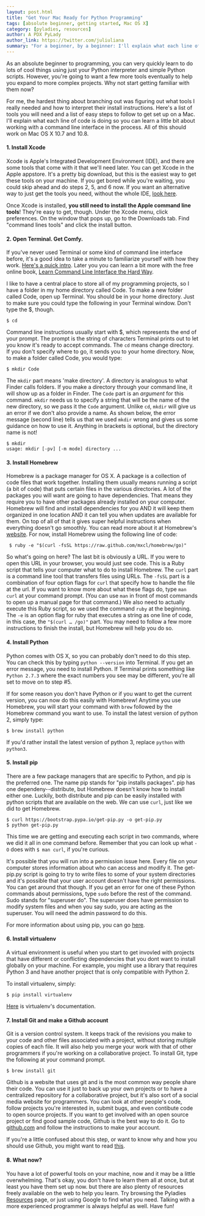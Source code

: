 ```yaml
---
layout: post.html
title: "Get Your Mac Ready for Python Programming"
tags: [absolute beginner, getting started, Mac OS X]
category: [pyladies, resources]
author: A PDX PyLady
author_link: https://twitter.com/juliuliana
summary: "For a beginner, by a beginner: I'll explain what each line of code is doing so you can learn a little bit about working with a command line interface in the process."
---
```


As an absolute beginner to programming, you can very quickly learn to do lots of cool things using just your Python interpreter and simple Python scripts. However, you're going to want a few more tools eventually to help you expand to more complex projects. Why not start getting familiar with them now?

For me, the hardest thing about branching out was figuring out what tools I really needed and how to interpret their install instructions. Here's a list of tools you will need and a list of easy steps to follow to get set up on a Mac. I'll explain what each line of code is doing so you can learn a little bit about working with a command line interface in the process. All of this should work on Mac OS X 10.7 and 10.8.

#### 1. Install Xcode

Xcode is Apple's Integrated Development Environment (IDE), and there are some tools that come with it that we'll need later. You can get Xcode in the Apple appstore. It's a pretty big download, but this is the easiest way to get these tools on your machine. If you get bored while you're waiting, you could skip ahead and do steps 2, 5, and 6 now. If you want an alternative way to just get the tools you need, without the whole IDE, [look here][1].

Once Xcode is installed, **you still need to install the Apple command line tools**! They're easy to get, though. Under the Xcode menu, click preferences. On the window that pops up, go to the Downloads tab. Find "command lines tools" and click the install button.


#### 2. Open Terminal. Get Comfy.

If you've never used Terminal or some kind of command line interface before, it's a good idea to take a minute to familiarize yourself with how they work. [Here's a quick intro][2]. Later you you can learn a bit more with the free online book, [Learn Command Line Interface the Hard Way][3].

I like to have a central place to store all of my programming projects, so I have a folder in my home directory called Code. To make a new folder called Code, open up Terminal. You should be in your home directory. Just to make sure you could type the following in your Terminal window. Don't type the $, though.

    $ cd

Command line instructions usually start with $, which represents the end of your prompt. The prompt is the string of characters Terminal prints out to let you know it's ready to accept commands. The `cd` means change directory. If you don't specify where to go, it sends you to your home directory. Now, to make a folder called Code, you would type:

    $ mkdir Code

The `mkdir` part means 'make directory'. A directory is analogous to what Finder calls folders. If you make a directory through your command line, it will show up as a folder in Finder. The `Code` part is an *argument* for this command. `mkdir` needs us to specify a string that will be the name of the new directory, so we pass it the `Code` argument. Unlike `cd`, `mkdir` will give us an error if we don't also provide a name. As shown below, the error message (second line) tells us that we used `mkdir` wrong and gives us some guidance on how to use it. Anything in brackets is optional, but the directory name is not!

    $ mkdir
    usage: mkdir [-pv] [-m mode] directory ...


#### 3. Install Homebrew

Homebrew is a package manager for OS X. A package is a collection of code files that work together. Installing them usually means running a script (a bit of code) that puts certain files in the various directories. A lot of the packages you will want are going to have dependencies. That means they require you to have other packages already installed on your computer. Homebrew will find and install dependencies for you AND it will keep them organized in one location AND it can tell you when updates are available for them.  On top of all of that it gives super helpful instructions when everything doesn't go smoothly. You can read more about it at Homebrew's [website][4]. For now, install Homebrew using the following line of code:

     $ ruby -e "$(curl -fsSL https://raw.github.com/mxcl/homebrew/go)"

So what's going on here? The last bit is obviously a URL. If you were to open this URL in your browser, you would just see code. This is a Ruby script that tells your computer what to do to install Homebrew. The `curl` part is a command line tool that transfers files using URLs. The `-fsSL` part is a combination of four option flags for `curl` that specify how to handle the file at the url. If you want to know more about what these flags do, type `man curl` at your command prompt. (You can use `man` in front of most commands to open up a manual page for that command.) We also need to actually execute this Ruby script, so we used the command `ruby` at the beginning. The `-e` is an option flag for ruby that executes a string as one line of code, in this case, the `"$(curl … /go)"` part. You may need to follow a few more instructions to finish the install, but Homebrew will help you do so.

#### 4. Install Python

Python comes with OS X, so you can probably don't need to do this step. You can check this by typing `python --version` into Terminal. If you get an error message, you need to install Python. If Terminal prints something like `Python 2.7.3` where the exact numbers you see may be different, you're all set to move on to step #5.

If for some reason you don't have Python or if you want to get the current version, you can now do this easily with Homebrew! Anytime you use Homebrew, you will start your command with `brew` followed by the Homebrew command you want to use. To install the latest version of python 2, simply type:

    $ brew install python

If you'd rather install the latest version of python 3, replace `python` with `python3`.


#### 5. Install pip

There are a few package managers that are specific to Python, and pip is the preferred one. The name pip stands for "pip installs packages". pip has one dependeny--distribute, but Homebrew doesn't know how to install either one. Luckily, both distribute and pip can be easily installed with python scripts that are available on the web. We can use `curl`, just like we did to get Homebrew.

	$ curl https://bootstrap.pypa.io/get-pip.py -o get-pip.py
    $ python get-pip.py


This time we are getting and executing each script in two commands, where we did it all in one command before. Remember that you can look up what `-O` does with `$ man curl`, if you're curious.

It's possible that you will run into a permission issue here. Every file on your computer stores information about who can access and modify it. The get-pip.py script is going to try to write files to some of your system directories and it's possible that your user account doesn't have the right permissions. You can get around that though. If you get an error for one of these Python commands about permissions, type `sudo` before the rest of the command. Sudo stands for "superuser do". The superuser does have permission to modify system files and when you say sudo, you are acting as the superuser. You will need the admin password to do this.

For more information about using pip, you can go [here][5].

#### 6. Install virtualenv

A virtual environment is useful when you start to get invovled with projects that have different or conflicting dependencies that you dont want to install globally on your machine. For example, you might use a library that requires Python 3 and have another project that is only compatible with Python 2.

To install virtualenv, simply:

    $ pip install virtualenv

[Here][6] is virtualenv's documentation.

#### 7. Install Git and make a Github account

Git is a version control system. It keeps track of the revisions you make to your code and other files associated with a project, without storing multiple copies of each file. It will also help you merge your work with that of other programmers if you're working on a collaborative project. To install Git, type the following at your command prompt.

    $ brew install git

Github is a website that uses git and is the most common way people share their code. You can use it just to back up your own projects or to have a centralized repository for a collaborative project, but it's also sort of a social media website for programmers. You can look at other people's code, follow projects you're interested in, submit bugs, and even contibute code to open source projects. If you want to get involved with an open source project or find good sample code, Github is the best way to do it. Go to [github.com][7] and follow the instructions to make your account.

If you're a little confused about this step, or want to know why and how you should use Github, you might want to read [this][8].

#### 8. What now?
You have a lot of powerful tools on your machine, now and it may be a little overwhelming. That's okay, you don't have to learn them all at once, but at least you have them set up now.  but there are also plenty of resources freely available on the web to help you learn. Try browsing the Pyladies [Resources][9] page, or just using Google to find what you need. Talking with a more experienced programmer is always helpful as well. Have fun!


 [1]: https://github.com/kennethreitz/osx-gcc-installer
 [2]: http://lifehacker.com/5633909/who-needs-a-mouse-learn-to-use-the-command-line-for-almost-anything
 [3]: http://cli.learncodethehardway.org/book/
 [4]: http://mxcl.github.com/homebrew/
 [5]: https://pip.pypa.io/en/stable/
 [6]: http://www.virtualenv.org/en/1.9.X/
 [7]: http://www.github.com
 [8]: http://lifehacker.com/5983680/how-the-heck-do-i-use-github
 [9]: http://www.pyladies.com/resources/
